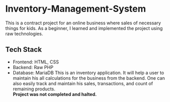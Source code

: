 # Inventory-Management-System
This is a contract project for an online business where sales of necessary things for kids. As a beginner, I learned and implemented the project using raw technologies. 
## Tech Stack
* Frontend: HTML, CSS
* Backend: Raw PHP 
* Database: MariaDB
This is an inventory application. It will help a user to maintain his all calculations for the business from the backend. One can also easily track and maintain his sales, transactions, and count of remaining products. <br>
**Project was not completed and halted.** 
